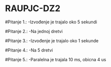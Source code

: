 # RAUPJC-DZ2

#Pitanje 1.:
-Izvođenje je trajalo oko 5 sekundi

#Pitanje 2.:
-Na jednoj dretvi

#Pitanje 3.:
-Izvođenje je trajalo oko 1 sekunde

#Pitanje 4.:
-Na 5 dretvi

#Pitanje 5.:
-Paralelna je trajala 10 ms, obicna 4 us
